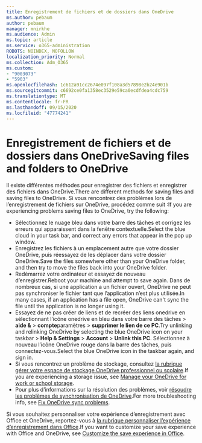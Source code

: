 ```yaml
---
title: Enregistrement de fichiers et de dossiers dans OneDrive
ms.author: pebaum
author: pebaum
manager: mnirkhe
ms.audience: Admin
ms.topic: article
ms.service: o365-administration
ROBOTS: NOINDEX, NOFOLLOW
localization_priority: Normal
ms.collection: Adm_O365
ms.custom:
- "9003073"
- "5903"
ms.openlocfilehash: 1c612a91cc2674e097f108a3d57898e2b24e901b
ms.sourcegitcommit: c6692ce0fa1358ec3529e59ca0ecdfdea4cdc759
ms.translationtype: MT
ms.contentlocale: fr-FR
ms.lasthandoff: 09/15/2020
ms.locfileid: "47774241"
---
```

# <a name="saving-files-and-folders-to-onedrive"></a><span data-ttu-id="8d3d0-102">Enregistrement de fichiers et de dossiers dans OneDrive</span><span class="sxs-lookup"><span data-stu-id="8d3d0-102">Saving files and folders to OneDrive</span></span>

<span data-ttu-id="8d3d0-103">Il existe différentes méthodes pour enregistrer des fichiers et enregistrer des fichiers dans OneDrive.</span><span class="sxs-lookup"><span data-stu-id="8d3d0-103">There are different methods for saving files and saving files to OneDrive.</span></span> <span data-ttu-id="8d3d0-104">Si vous rencontrez des problèmes lors de l’enregistrement de fichiers sur OneDrive, procédez comme suit :</span><span class="sxs-lookup"><span data-stu-id="8d3d0-104">If you are experiencing problems saving files to OneDrive, try the following:</span></span>

- <span data-ttu-id="8d3d0-105">Sélectionnez le nuage bleu dans votre barre des tâches et corrigez les erreurs qui apparaissent dans la fenêtre contextuelle.</span><span class="sxs-lookup"><span data-stu-id="8d3d0-105">Select the blue cloud in your task bar, and correct any errors that appear in the pop up window.</span></span>
- <span data-ttu-id="8d3d0-106">Enregistrez les fichiers à un emplacement autre que votre dossier OneDrive, puis réessayez de les déplacer dans votre dossier OneDrive.</span><span class="sxs-lookup"><span data-stu-id="8d3d0-106">Save the files somewhere other than your OneDrive folder, and then try to move the files back into your OneDrive folder.</span></span>
- <span data-ttu-id="8d3d0-107">Redémarrez votre ordinateur et essayez de nouveau d’enregistrer.</span><span class="sxs-lookup"><span data-stu-id="8d3d0-107">Reboot your machine and attempt to save again.</span></span> <span data-ttu-id="8d3d0-108">Dans de nombreux cas, si une application a un fichier ouvert, OneDrive ne peut pas synchroniser le fichier tant que l’application n’est plus utilisée.</span><span class="sxs-lookup"><span data-stu-id="8d3d0-108">In many cases, if an application has a file open, OneDrive can't sync the file until the application is no longer using it.</span></span>    
- <span data-ttu-id="8d3d0-109">Essayez de ne pas créer de liens et de recréer des liens onedrive en sélectionnant l’icône onedrive en bleu dans votre barre des tâches > **aide &**  >  **compte**paramètres  >  **supprimer le lien de ce PC**.</span><span class="sxs-lookup"><span data-stu-id="8d3d0-109">Try unlinking and relinking OneDrive by selecting the blue OneDrive icon on your taskbar > **Help & Settings** > **Account** > **Unlink this PC**.</span></span> <span data-ttu-id="8d3d0-110">Sélectionnez à nouveau l’icône OneDrive rouge dans la barre des tâches, puis connectez-vous.</span><span class="sxs-lookup"><span data-stu-id="8d3d0-110">Select the blue OneDrive icon in the taskbar again, and sign in.</span></span>
- <span data-ttu-id="8d3d0-111">Si vous rencontrez un problème de stockage, consultez [la rubrique gérer votre espace de stockage OneDrive professionnel ou scolaire](https://support.microsoft.com/office/manage-your-onedrive-for-work-or-school-storage-31519161-059c-4764-b6f8-f5cd29f7fe68).</span><span class="sxs-lookup"><span data-stu-id="8d3d0-111">If you are experiencing a storage issue, see [Manage your OneDrive for work or school storage](https://support.microsoft.com/office/manage-your-onedrive-for-work-or-school-storage-31519161-059c-4764-b6f8-f5cd29f7fe68).</span></span>
- <span data-ttu-id="8d3d0-112">Pour plus d’informations sur la résolution des problèmes, voir [résoudre les problèmes de synchronisation de OneDrive](https://docs.microsoft.com/alchemyinsights/fix-onedrive-sync-issues).</span><span class="sxs-lookup"><span data-stu-id="8d3d0-112">For more troubleshooting info, see [Fix OneDrive sync problems](https://docs.microsoft.com/alchemyinsights/fix-onedrive-sync-issues).</span></span>  

<span data-ttu-id="8d3d0-113">Si vous souhaitez personnaliser votre expérience d’enregistrement avec Office et OneDrive, reportez-vous à [la rubrique personnaliser l’expérience d’enregistrement dans Office](https://support.microsoft.com/office/customize-the-save-experience-in-office-786200a7-f5f2-4d26-a3ae-b78c60dd5d3b).</span><span class="sxs-lookup"><span data-stu-id="8d3d0-113">If you want to customize your save experience with Office and OneDrive, see [Customize the save experience in Office](https://support.microsoft.com/office/customize-the-save-experience-in-office-786200a7-f5f2-4d26-a3ae-b78c60dd5d3b).</span></span>
